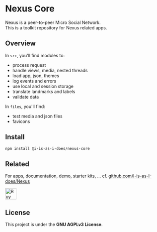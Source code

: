 # Nexus Core

Nexus is a peer-to-peer Micro Social Network.  
This is a toolkit repository for Nexus related apps.

## Overview

In `src`, you'll find modules to:

- process request
- handle views, media, nested threads
- load app, json, themes
- log events and errors
- use local and session storage
- translate landmarks and labels
- validate data

In `files`, you'll find:

- test media and json files
- favicons

## Install

```bash
npm install @i-is-as-i-does/nexus-core
```

## Related

For apps, documentation, demo, starter kits, ... cf. [github.com/I-is-as-I-does/Nexus](https://github.com/I-is-as-I-does/Nexus) 

<a href='https://ko-fi.com/I2I17EOYP' target='_blank'><img height='36' style='border:0px;height:36px;' src='https://cdn.ko-fi.com/cdn/kofi2.png?v=3' border='0' alt='Buy Me a Coffee at ko-fi.com' /></a>

## License

This project is under the **GNU AGPLv3 License**. 